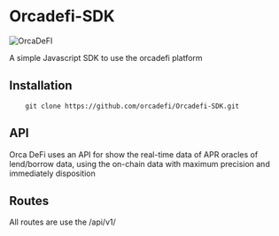 # Orcadefi-SDK
![OrcaDeFI](https://orcadefi.github.io/assets/images/bg-orca-61c0accc9bc1e442c046cf0707d3e7b9.png)

A simple Javascript SDK to use the orcadefi platform

## Installation
```
    git clone https://github.com/orcadefi/Orcadefi-SDK.git
```

## API

Orca DeFi uses an API for show the real-time data of APR oracles of lend/borrow data, using the on-chain data with maximum precision and immediately disposition


## Routes

All routes are use the /api/v1/
